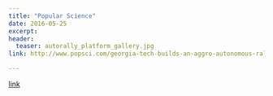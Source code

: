 ```yaml
---
title: "Popular Science"
date: 2016-05-25
excerpt:
header:
  teaser: autorally_platform_gallery.jpg
link: http://www.popsci.com/georgia-tech-builds-an-aggro-autonomous-rally-car

---
```


[link](#)
